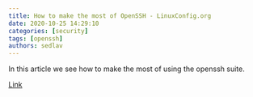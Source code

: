 ```yaml
---
title: How to make the most of OpenSSH - LinuxConfig.org
date: 2020-10-25 14:29:10
categories: [security]
tags: [openssh]
authors: sedlav
---
```


In this article we see how to make the most of using the openssh suite.

[Link](https://linuxconfig.org/how-to-make-the-most-of-openssh)
